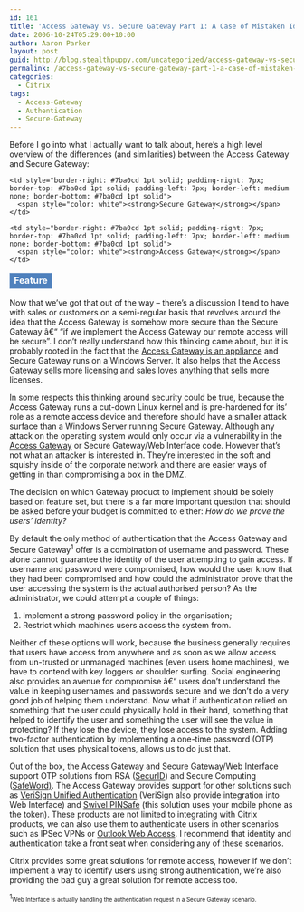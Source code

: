 ```yaml
---
id: 161
title: 'Access Gateway vs. Secure Gateway Part 1: A Case of Mistaken Identity'
date: 2006-10-24T05:29:00+10:00
author: Aaron Parker
layout: post
guid: http://blog.stealthpuppy.com/uncategorized/access-gateway-vs-secure-gateway-part-1-a-case-of-mistaken-identity
permalink: /access-gateway-vs-secure-gateway-part-1-a-case-of-mistaken-identity/
categories:
  - Citrix
tags:
  - Access-Gateway
  - Authentication
  - Secure-Gateway
---
```

Before I go into what I actually want to talk about, here&#8217;s a high level overview of the differences (and similarities) between the Access Gateway and Secure Gateway:

<table border="0" style="border-collapse: collapse">
  <tr style="background: #4f81bd 0% 50%; height: 18px; -moz-background-clip: -moz-initial; -moz-background-origin: -moz-initial; -moz-background-inline-policy: -moz-initial">
    <td style="padding-right: 7px; padding-left: 7px; border: #7ba0cd 1pt solid">
      <span style="color: white"><strong>Feature</strong></span>
    </td>
    
    <td style="border-right: #7ba0cd 1pt solid; padding-right: 7px; border-top: #7ba0cd 1pt solid; padding-left: 7px; border-left: medium none; border-bottom: #7ba0cd 1pt solid">
      <span style="color: white"><strong>Secure Gateway</strong></span>
    </td>
    
    <td style="border-right: #7ba0cd 1pt solid; padding-right: 7px; border-top: #7ba0cd 1pt solid; padding-left: 7px; border-left: medium none; border-bottom: #7ba0cd 1pt solid">
      <span style="color: white"><strong>Access Gateway</strong></span>
    </td>
  </tr>
</table>

Now that we&#8217;ve got that out of the way &#8211; there&#8217;s a discussion I tend to have with sales or customers on a semi-regular basis that revolves around the idea that the Access Gateway is somehow more secure than the Secure Gateway â€“ &#8220;if we implement the Access Gateway our remote access will be secure&#8221;. I don&#8217;t really understand how this thinking came about, but it is probably rooted in the fact that the [Access Gateway is an appliance](http://www.brianmadden.com/content/content.asp?ID=558) and Secure Gateway runs on a Windows Server. It also helps that the Access Gateway sells more licensing and sales loves anything that sells more licenses.

In some respects this thinking around security could be true, because the Access Gateway runs a cut-down Linux kernel and is pre-hardened for its&#8217; role as a remote access device and therefore should have a smaller attack surface than a Windows Server running Secure Gateway. Although any attack on the operating system would only occur via a vulnerability in the [Access Gateway](http://secunia.com/product/6168/) or Secure Gateway/Web Interface code. However that&#8217;s not what an attacker is interested in. They&#8217;re interested in the soft and squishy inside of the corporate network and there are easier ways of getting in than compromising a box in the DMZ.

The decision on which Gateway product to implement should be solely based on feature set, but there is a far more important question that should be asked before your budget is committed to either: _How do we prove the users&#8217; identity?_

By default the only method of authentication that the Access Gateway and Secure Gateway<sup>1</sup> offer is a combination of username and password. These alone cannot guarantee the identity of the user attempting to gain access. If username and password were compromised, how would the user know that they had been compromised and how could the administrator prove that the user accessing the system is the actual authorised person? As the administrator, we could attempt a couple of things:

  1. Implement a strong password policy in the organisation;
  2. Restrict which machines users access the system from.

Neither of these options will work, because the business generally requires that users have access from anywhere and as soon as we allow access from un-trusted or unmanaged machines (even users home machines), we have to contend with key loggers or shoulder surfing. Social engineering also provides an avenue for compromise â€“ users don&#8217;t understand the value in keeping usernames and passwords secure and we don&#8217;t do a very good job of helping them understand. Now what if authentication relied on something that the user could physically hold in their hand, something that helped to identify the user and something the user will see the value in protecting? If they lose the device, they lose access to the system. Adding two-factor authentication by implementing a one-time password (OTP) solution that uses physical tokens, allows us to do just that.

Out of the box, the Access Gateway and Secure Gateway/Web Interface support OTP solutions from RSA ([SecurID](http://www.rsasecurity.com/node.asp?id=1156)) and Secure Computing ([SafeWord)](http://www.securecomputing.com/index.cfm?skey=21). The Access Gateway provides support for other solutions such as [VeriSign Unified Authentication](http://www.verisign.com/products-services/security-services/unified-authentication/index.html) (VeriSign also provide integration into Web Interface) and [Swivel PINSafe](http://www.swivelsecure.com/?page=principlesofpinsafe) (this solution uses your mobile phone as the token). These products are not limited to integrating with Citrix products, we can also use them to authenticate users in other scenarios such as IPSec VPNs or [Outlook Web Access](http://stealthpuppy.com/isa-server/strengthening-owa-authentication-with-isa-2006-and-rsa-securid). I recommend that identity and authentication take a front seat when considering any of these scenarios.

Citrix provides some great solutions for remote access, however if we don&#8217;t implement a way to identify users using strong authentication, we&#8217;re also providing the bad guy a great solution for remote access too.

<span style="font-size: 10pt"><sup>1</sup><font size="1">Web Interface is actually handling the authentication request in a Secure Gateway scenario.</font></span>